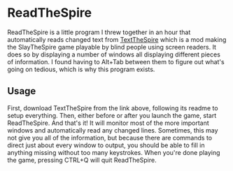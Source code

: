 # ReadTheSpire

ReadTheSpire is a little program I threw together in an hour that automatically reads changed text from [TextTheSpire](https://github.com/Wensber/TextTheSpire) which is a mod making the SlayTheSpire game playable by blind people using screen readers. It does so by displaying a number of windows all displaying different pieces of information. I found having to Alt+Tab between them to figure out what's going on tedious, which is why this program exists.

## Usage

First, download TextTheSpire from the link above, following its readme to setup everything. Then, either before or after you launch the game, start ReadTheSpire. And that's it! It will monitor most of the more important windows and automatically read any changed lines. Sometimes, this may not give you all of the information, but because there are commands to direct just about every window to output, you should be able to fill in anything missing without too many keystrokes. When you're done playing the game, pressing CTRL+Q will quit ReadTheSpire.